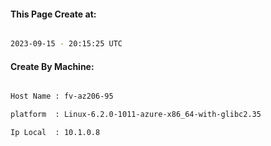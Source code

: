 
   
#### This Page Create at:

```bash

2023-09-15 - 20:15:25 UTC

```

#### Create By Machine:

```bash

Host Name : fv-az206-95

platform  : Linux-6.2.0-1011-azure-x86_64-with-glibc2.35

Ip Local  : 10.1.0.8

```

